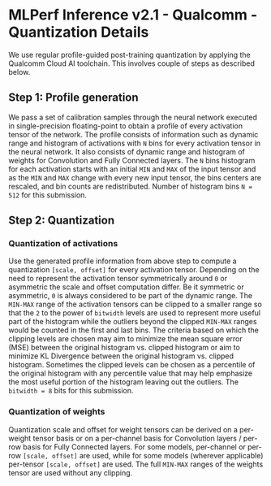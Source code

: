 # MLPerf Inference v2.1 - Qualcomm - Quantization Details

We use regular profile-guided post-training quantization by applying the Qualcomm Cloud AI toolchain.
This involves couple of steps as described below.

## Step 1: Profile generation

We pass a set of calibration samples through the neural network executed in single-precision floating-point to obtain a profile of every activation tensor of the network. The profile consists of information such as dynamic range and histogram of activations with `N` bins for every activation tensor in the neural network. It also consists of dynamic range and histogram of weights for Convolution and Fully Connected layers. The `N` bins histogram for each activation starts with an initial `MIN` and `MAX` of the input tensor and as the `MIN` and `MAX` change with every new input tensor, the bins centers are rescaled, and bin counts are redistributed. Number of histogram bins `N = 512` for this submission.

## Step 2: Quantization

###	Quantization of activations
Use the generated profile information from above step to compute a quantization `[scale, offset]` for every activation tensor. Depending on the need to represent the activation tensor symmetrically around `0` or asymmetric the scale and offset computation differ. Be it symmetric or asymmetric, `0` is always considered to be part of the dynamic range.
The `MIN-MAX` range of the activation tensors can be clipped to a smaller range so that the `2` to the power of `bitwidth` levels are used to represent more useful part of the histogram while the outliers beyond the clipped `MIN-MAX` ranges would be counted in the first and last bins. The criteria based on which the clipping levels are chosen may aim to minimize the mean square error (MSE) between the original histogram vs. clipped histogram or aim to minimize KL Divergence between the original histogram vs. clipped histogram. Sometimes the clipped levels can be chosen as a percentile of the original histogram with any percentile value that may help emphasize the most useful portion of the histogram leaving out the outliers. The `bitwidth = 8` bits for this submission.

### Quantization of weights
Quantization scale and offset for weight tensors can be derived on a per-weight tensor basis or on a per-channel basis for Convolution layers / per-row basis for Fully Connected layers. For some models, per-channel or per-row `[scale, offset]` are used, while for some models (wherever applicable) per-tensor `[scale, offset]` are used. The full `MIN-MAX` ranges of the weights tensor are used without any clipping.
